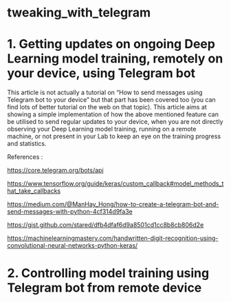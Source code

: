 # tweaking_with_telegram

# 1. Getting updates on ongoing Deep Learning model training, remotely on your device, using Telegram bot

This article is not actually a tutorial on “How to send messages using Telegram bot to your device” 
but that part has been covered too (you can find lots of better tutorial on the web on that topic). 
This article aims at showing a simple implementation of how the above mentioned feature can be utilised 
to send regular updates to your device, when you are not directly observing your Deep Learning model training, 
running on a remote machine, or not present in your Lab to keep an eye on the training progress and statistics.

References :

https://core.telegram.org/bots/api

https://www.tensorflow.org/guide/keras/custom_callback#model_methods_that_take_callbacks

https://medium.com/@ManHay_Hong/how-to-create-a-telegram-bot-and-send-messages-with-python-4cf314d9fa3e

https://gist.github.com/stared/dfb4dfaf6d9a8501cd1cc8b8cb806d2e

https://machinelearningmastery.com/handwritten-digit-recognition-using-convolutional-neural-networks-python-keras/

# 2. Controlling model training using Telegram bot from remote device
